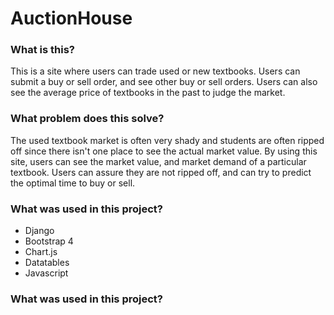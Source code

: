# AuctionHouse

### What is this?
This is a site where users can trade used or new textbooks. Users can submit a buy or sell order, and see other buy or sell orders.
Users can also see the average price of textbooks in the past to judge the market. 

### What problem does this solve?
The used textbook market is often very shady and students are often ripped off since there isn't one place to see the actual market value. By using this site,
users can see the market value, and market demand of a particular textbook. Users can assure they are not ripped off, and can try to predict the optimal time to buy or sell.

### What was used in this project?
- Django
- Bootstrap 4
- Chart.js
- Datatables
- Javascript

### What was used in this project?
